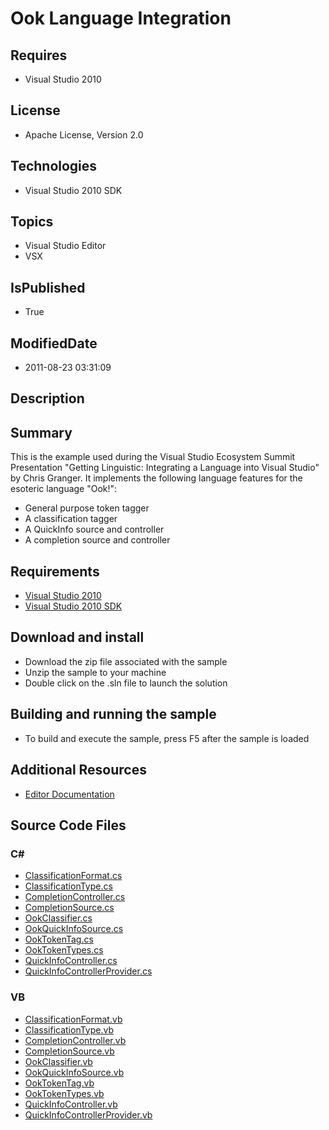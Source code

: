 # Ook Language Integration
## Requires
* Visual Studio 2010
## License
* Apache License, Version 2.0
## Technologies
* Visual Studio 2010 SDK
## Topics
* Visual Studio Editor
* VSX
## IsPublished
* True
## ModifiedDate
* 2011-08-23 03:31:09
## Description

<h2>Summary</h2>
<p>This is the example used during the Visual Studio Ecosystem Summit Presentation &quot;Getting Linguistic: Integrating a Language into Visual Studio&quot; by Chris Granger. It implements the following language features for the esoteric language &quot;Ook!&quot;:</p>
<ul>
<li>General purpose token tagger </li><li>A classification tagger </li><li>A QuickInfo source and controller </li><li>A completion source and controller </li></ul>
<h2>Requirements</h2>
<ul>
<li><a href="http://www.microsoft.com/visualstudio/en-us/try/default.mspx#download">Visual Studio 2010
</a></li><li><a href="http://www.microsoft.com/downloads/details.aspx?FamilyID=cb82d35c-1632-4370-acfb-83c01c2ece24&displaylang=en">Visual Studio 2010 SDK
</a></li></ul>
<h2>Download and install</h2>
<ul>
<li>Download the zip file associated with the sample </li><li>Unzip the sample to your machine </li><li>Double click on the .sln file to launch the solution </li></ul>
<h2>Building and running the sample</h2>
<ul>
<li>To build and execute the sample, press F5 after the sample is loaded </li></ul>
<h2>Additional Resources</h2>
<ul>
<li><a href="http://msdn.microsoft.com/en-us/library/dd885242(VS.100).aspx">Editor Documentation
</a></li></ul>
<h2>Source Code Files</h2>
<h3><strong>C#</strong></h3>
<ul>
<li><a href="http://code.msdn.microsoft.com/Ook-Language-Integration-13038284/sourcecode?fileId=41687&pathId=1208426505">ClassificationFormat.cs
</a></li><li><a href="http://code.msdn.microsoft.com/Ook-Language-Integration-13038284/sourcecode?fileId=41687&pathId=217314705">ClassificationType.cs
</a></li><li><a href="http://code.msdn.microsoft.com/Ook-Language-Integration-13038284/sourcecode?fileId=41687&pathId=1396168284">CompletionController.cs
</a></li><li><a href="http://code.msdn.microsoft.com/Ook-Language-Integration-13038284/sourcecode?fileId=41687&pathId=1146046941">CompletionSource.cs
</a></li><li><a href="http://code.msdn.microsoft.com/Ook-Language-Integration-13038284/sourcecode?fileId=41687&pathId=852737647">OokClassifier.cs
</a></li><li><a href="http://code.msdn.microsoft.com/Ook-Language-Integration-13038284/sourcecode?fileId=41687&pathId=1224020969">OokQuickInfoSource.cs
</a></li><li><a href="http://code.msdn.microsoft.com/Ook-Language-Integration-13038284/sourcecode?fileId=41687&pathId=801301182">OokTokenTag.cs
</a></li><li><a href="http://code.msdn.microsoft.com/Ook-Language-Integration-13038284/sourcecode?fileId=41687&pathId=2092022791">OokTokenTypes.cs
</a></li><li><a href="http://code.msdn.microsoft.com/Ook-Language-Integration-13038284/sourcecode?fileId=41687&pathId=674416691">QuickInfoController.cs
</a></li><li><a href="http://code.msdn.microsoft.com/Ook-Language-Integration-13038284/sourcecode?fileId=41687&pathId=505465675">QuickInfoControllerProvider.cs
</a></li></ul>
<h3><strong>VB</strong></h3>
<ul>
<li><a href="http://code.msdn.microsoft.com/Ook-Language-Integration-13038284/sourcecode?fileId=41688&pathId=1195584241">ClassificationFormat.vb
</a></li><li><a href="http://code.msdn.microsoft.com/Ook-Language-Integration-13038284/sourcecode?fileId=41688&pathId=1197643046">ClassificationType.vb
</a></li><li><a href="http://code.msdn.microsoft.com/Ook-Language-Integration-13038284/sourcecode?fileId=41688&pathId=128618459">CompletionController.vb
</a></li><li><a href="http://code.msdn.microsoft.com/Ook-Language-Integration-13038284/sourcecode?fileId=41688&pathId=125972280">CompletionSource.vb
</a></li><li><a href="http://code.msdn.microsoft.com/Ook-Language-Integration-13038284/sourcecode?fileId=41688&pathId=1644163644">OokClassifier.vb
</a></li><li><a href="http://code.msdn.microsoft.com/Ook-Language-Integration-13038284/sourcecode?fileId=41688&pathId=1826236858">OokQuickInfoSource.vb
</a></li><li><a href="http://code.msdn.microsoft.com/Ook-Language-Integration-13038284/sourcecode?fileId=41688&pathId=1836159158">OokTokenTag.vb
</a></li><li><a href="http://code.msdn.microsoft.com/Ook-Language-Integration-13038284/sourcecode?fileId=41688&pathId=1957733164">OokTokenTypes.vb
</a></li><li><a href="http://code.msdn.microsoft.com/Ook-Language-Integration-13038284/sourcecode?fileId=41688&pathId=2105594328">QuickInfoController.vb
</a></li><li><a href="http://code.msdn.microsoft.com/Ook-Language-Integration-13038284/sourcecode?fileId=41688&pathId=77849367">QuickInfoControllerProvider.vb
</a></li></ul>
